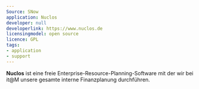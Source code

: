 ```yaml
---
Source: SNow
application: Nuclos
developer: null
developerlink: https://www.nuclos.de
licensingmodel: open source
licence: GPL
tags:
- application
- support
---
```


__Nuclos__ ist eine freie Enterprise-Resource-Planning-Software mit der wir bei it@M unsere gesamte interne Finanzplanung durchführen.
